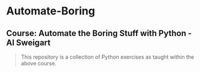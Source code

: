 # Automate-Boring
## Course: Automate the Boring Stuff with Python - Al Sweigart

> This repository is a collection of Python exercises as taught within the above course.

